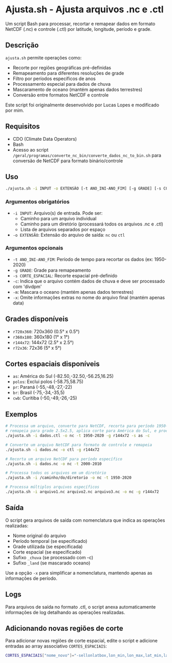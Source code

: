 # Ajusta.sh - Ajusta arquivos .nc e .ctl

Um script Bash para processar, recortar e remapear dados em formato NetCDF (.nc) e controle (.ctl) por latitude, longitude, período e grade.

## Descrição

`ajusta.sh` permite operações como:

- Recorte por regiões geográficas pré-definidas
- Remapeamento para diferentes resoluções de grade
- Filtro por períodos específicos de anos
- Processamento especial para dados de chuva
- Mascaramento de oceano (mantém apenas dados terrestres)
- Conversão entre formatos NetCDF e controle

Este script foi originalmente desenvolvido por Lucas Lopes e modificado por mim.

## Requisitos

- CDO (Climate Data Operators)
- Bash
- Acesso ao script `/geral/programas/converte_nc_bin/converte_dados_nc_to_bin.sh` para conversão de NetCDF para formato binário/controle

## Uso

```bash
./ajusta.sh -i INPUT -o EXTENSÃO [-t ANO_INI-ANO_FIM] [-g GRADE] [-s CORTE_ESPACIAL] [-c] [-m] [-x]
```

### Argumentos obrigatórios

- `-i INPUT`: Arquivo(s) de entrada. Pode ser:
  - Caminho para um arquivo individual
  - Caminho para um diretório (processará todos os arquivos .nc e .ctl)
  - Lista de arquivos separados por espaço
- `-o EXTENSÃO`: Extensão do arquivo de saída: `nc` ou `ctl`

### Argumentos opcionais

- `-t ANO_INI-ANO_FIM`: Período de tempo para recortar os dados (ex: 1950-2020)
- `-g GRADE`: Grade para remapeamento
- `-s CORTE_ESPACIAL`: Recorte espacial pré-definido
- `-c`: Indica que o arquivo contém dados de chuva e deve ser processado com 'divdpm'
- `-m`: Mascara o oceano (mantém apenas dados terrestres)
- `-x`: Omite informações extras no nome do arquivo final (mantém apenas data)

## Grades disponíveis

- `r720x360`: 720x360 (0.5° x 0.5°)
- `r360x180`: 360x180 (1° x 1°)
- `r144x72`: 144x72 (2.5° x 2.5°)
- `r72x36`: 72x36 (5° x 5°)

## Cortes espaciais disponíveis

- `as`: América do Sul (-82.50,-32.50,-56.25,16.25)
- `polos`: Exclui polos (-58.75,58.75)
- `pr`: Paraná (-55,-48,-27,-22)
- `br`: Brasil (-75,-34,-35,5)
- `cwb`: Curitiba (-50,-49,-26,-25)

## Exemplos

```bash
# Processa um arquivo, converte para NetCDF, recorta para período 1950-2020, 
# remapeia para grade 2.5x2.5, aplica corte para América do Sul, e processa como chuva
./ajusta.sh -i dados.ctl -o nc -t 1950-2020 -g r144x72 -s as -c

# Converte um arquivo NetCDF para formato de controle e remapeia
./ajusta.sh -i dados.nc -o ctl -g r144x72

# Recorta um arquivo NetCDF para período específico
./ajusta.sh -i dados.nc -o nc -t 2000-2010

# Processa todos os arquivos em um diretório
./ajusta.sh -i /caminho/do/diretorio -o nc -t 1950-2020

# Processa múltiplos arquivos específicos
./ajusta.sh -i arquivo1.nc arquivo2.nc arquivo3.nc -o nc -g r144x72
```

## Saída

O script gera arquivos de saída com nomenclatura que indica as operações realizadas:
- Nome original do arquivo
- Período temporal (se especificado)
- Grade utilizada (se especificada)
- Corte espacial (se especificado)
- Sufixo `_chuva` (se processado com -c)
- Sufixo `_land` (se mascarado oceano)

Use a opção `-x` para simplificar a nomenclatura, mantendo apenas as informações de período.

## Logs

Para arquivos de saída no formato .ctl, o script anexa automaticamente informações de log detalhando as operações realizadas.

## Adicionando novas regiões de corte

Para adicionar novas regiões de corte espacial, edite o script e adicione entradas ao array associativo `CORTES_ESPACIAIS`:

```bash
CORTES_ESPACIAIS["nome_novo"]="-sellonlatbox,lon_min,lon_max,lat_min,lat_max"
```
